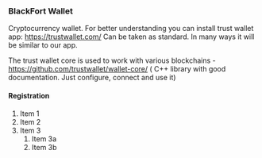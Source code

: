 ### BlackFort Wallet

Cryptocurrency wallet. For better understanding you can install trust wallet app:
https://trustwallet.com/
Сan be taken as standard. In many ways it will be similar to our app.

The trust wallet core is used to work with various blockchains - https://github.com/trustwallet/wallet-core/ 
( C++ library with good documentation. Just configure, connect and use it)


#### Registration

1. Item 1
1. Item 2
1. Item 3
   1. Item 3a
   1. Item 3b

